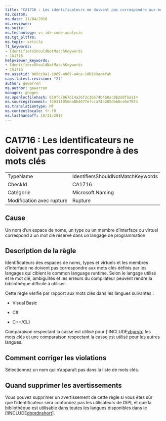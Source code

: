 ```yaml
---
title: "CA1716 : Les identificateurs ne doivent pas correspondre aux mots clés | Documents Microsoft"
ms.custom: 
ms.date: 11/04/2016
ms.reviewer: 
ms.suite: 
ms.technology: vs-ide-code-analysis
ms.tgt_pltfrm: 
ms.topic: article
f1_keywords:
- IdentifiersShouldNotMatchKeywords
- CA1716
helpviewer_keywords:
- IdentifiersShouldNotMatchKeywords
- CA1716
ms.assetid: 900cc8a1-1089-4069-a4ce-10b109ac4fab
caps.latest.revision: "21"
author: gewarren
ms.author: gewarren
manager: ghogen
ms.openlocfilehash: 619fc7867d14a26f2c3b674b4b8ac8b2d8fba114
ms.sourcegitcommit: f40311056ea0b4677efcca74a285dbb0ce0e7974
ms.translationtype: MT
ms.contentlocale: fr-FR
ms.lasthandoff: 10/31/2017
---
```

# <a name="ca1716-identifiers-should-not-match-keywords"></a>CA1716 : Les identificateurs ne doivent pas correspondre à des mots clés
|||  
|-|-|  
|TypeName|IdentifiersShouldNotMatchKeywords|  
|CheckId|CA1716|  
|Catégorie|Microsoft.Naming|  
|Modification avec rupture|Rupture|  
  
## <a name="cause"></a>Cause  
 Un nom d’un espace de noms, un type ou un membre d’interface ou virtuel correspond à un mot clé réservé dans un langage de programmation.  
  
## <a name="rule-description"></a>Description de la règle  
 Identificateurs des espaces de noms, types et virtuels et les membres d’interface ne doivent pas correspondre aux mots clés définis par les langages qui ciblent le common language runtime. Selon le langage utilisé et le mot clé, ambiguïtés et les erreurs du compilateur peuvent rendre la bibliothèque difficile à utiliser.  
  
 Cette règle vérifie par rapport aux mots clés dans les langues suivantes :  
  
-   Visual Basic  
  
-   C#  
  
-   C++/CLI  
  
 Comparaison respectant la casse est utilisé pour [!INCLUDE[vbprvb](../code-quality/includes/vbprvb_md.md)] les mots clés et une comparaison respectant la casse est utilisé pour les autres langues.  
  
## <a name="how-to-fix-violations"></a>Comment corriger les violations  
 Sélectionnez un nom qui n’apparaît pas dans la liste de mots clés.  
  
## <a name="when-to-suppress-warnings"></a>Quand supprimer les avertissements  
 Vous pouvez supprimer un avertissement de cette règle si vous êtes sûr que l’identificateur sera confondez pas les utilisateurs de l’API, et que la bibliothèque est utilisable dans toutes les langues disponibles dans le [!INCLUDE[dnprdnshort](../code-quality/includes/dnprdnshort_md.md)].